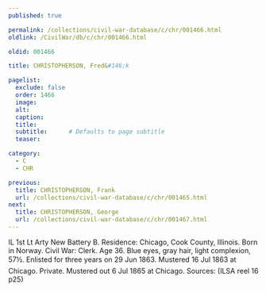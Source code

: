 ```yaml
---
published: true

permalink: /collections/civil-war-database/c/chr/001466.html
oldlink: /CivilWar/db/c/chr/001466.html

oldid: 001466

title: CHRISTOPHERSON, Fred&#146;k

pagelist:
  exclude: false
  order: 1466
  image: 
  alt:
  caption:
  title:
  subtitle:      # Defaults to page subtitle
  teaser:

category: 
  - C 
  - CHR

previous:
  title: CHRISTOPHERSON, Frank
  url: /collections/civil-war-database/c/chr/001465.html  
next:
  title: CHRISTOPHERSON, George
  url: /collections/civil-war-database/c/chr/001467.html   
---
```

IL 1st Lt Arty New Battery B. Residence: Chicago, Cook County, Illinois. Born in Norway. Civil War: Clerk. Age 36. Blue eyes, gray hair, light complexion, 5&#146;7&frac12;&#148;. Enlisted for three years on 29 Jun 1863. Mustered 16 Jul 1863 at Chicago. Private. Mustered out 6 Jul 1865 at Chicago. Sources: (ILSA reel 16 p25)